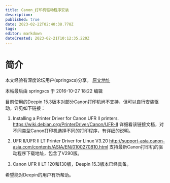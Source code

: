 ```yaml
---
title: Canon_打印机驱动程序安装
description: 
published: true
date: 2023-02-22T02:40:38.778Z
tags: 
editor: markdown
dateCreated: 2023-02-21T10:12:35.220Z
---
```


# 简介

本文经验有深度论坛用户(springxcs)分享。
[原文地址](https://bbs.deepin.org/forum.php?mod=viewthread&tid=44975)

本帖最后由 springxcs 于 2016-10-27 18:22 编辑


目前使用的Deepin 15.3版本对部分Canon打印机尚不支持，但可以自行安装驱动，详见如下链接：

1. Installing a Printer Driver for Canon UFR II printers.   https://wiki.debian.org/PrinterDriver/Canon/UFR-II
   详细看该链接文档，对不同类型Canon打印机选择不同的打印程序，有详细的说明。

2. UFR II/UFR II LT Printer Driver for Linux V3.20 http://support-asia.canon-asia.com/contents/ASIA/EN/0100270810.html
   支持最新Canon打印机的驱动程序下载地址，包含了V290版。

3. Canon UFR II LT 120和130版，Deepin 15.3版本已经具备。

希望能对Deepin的用户有所帮助。